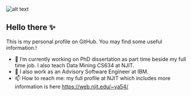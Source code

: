 

![alt text](https://web.njit.edu/~ya54/images/MyPic.jpg)
## Hello there  ✨
This is my personal profile on GitHub. You may find some useful information.!
- 🔭 I’m currently working on PhD dissertation as part time beside my full time job. I also teach Data Mining CS634 at NJIT.
- 🔭 I also work as an Advisory Software Engineer at IBM.
- 📫 How to reach me: my full profile at NJIT which includes more information is here https://web.njit.edu/~ya54/
<!--
**ya54/ya54** is a ✨ _special_ ✨ repository because its `README.md` (this file) appears on your GitHub profile.

Here are some ideas to get you started:

- 🔭 I’m currently working on ...
- 🌱 I’m currently learning ...
- 👯 I’m looking to collaborate on ...
- 🤔 I’m looking for help with ...
- 💬 Ask me about ...
- 📫 How to reach me: ...
- 😄 Pronouns: ...
- ⚡ Fun fact: ...
-->
